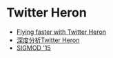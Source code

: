 # Twitter Heron
- [Flying faster with Twitter Heron](https://blog.twitter.com/2015/flying-faster-with-twitter-heron)
- [深度分析Twitter Heron](http://www.longda.us/?p=529)
- [SIGMOD '15](http://www.sigmod2015.org/toc_sigmod.shtml)
